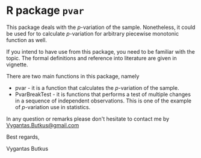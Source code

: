 R package `pvar`
==================================

This package deals with the $p$-variation of the sample. Nonetheless,
it could be used for to calculate $p$-variation for arbitrary
piecewise monotonic function as well. 

If you intend to have use from this package, you need to be familiar with the topic.
The formal definitions and reference into literature are given in vignette.

There are two main functions in this package, namely

* pvar - it is a function that calculates the $p$-variation of the sample.
* PvarBreakTest - it is functions that performs a test of multiple changes in a sequence of independent observations. This
is one of the example of $p$-variation use in statistics.

In any question or remarks please don't hesitate to contact me by Vygantas.Butkus@gmail.com


Best regards,

Vygantas Butkus
